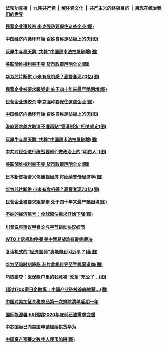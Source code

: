 ####  [法轮功真相](../../../../basic/blob/master/README.md?t=09171931) &nbsp;|&nbsp; [九评共产党](../../../../9ping.md/blob/master/README.md?t=09171931) &nbsp;|&nbsp; [解体党文化](../../../../jtdwh.md/blob/master/README.md?t=09171931)  &nbsp;|&nbsp; [共产主义的终极目的](../../../../gczydzjmd.md/blob/master/README.md?t=09171931) &nbsp;|&nbsp; [魔鬼在统治我们的世界](../../../../mgztzwmdsj.md/blob/master/README.md?t=09171931) 

#### [民营企业遭绞杀 李克强称要保住这些企业(图)](../pages/p5/946354.md?t=09171931) 

#### [中国经济内循环开始 百姓自称是砧板上的肉(图)](../pages/p5/946355.md?t=09171931) 

#### [灰犀牛与黑天鹅“共舞”中国房市法拍屋剧增(图)](../pages/p5/946379.md?t=09171931) 

#### [美联储维持利率不变 货币政策声明全文(图)](../pages/p5/946364.md?t=09171931) 

#### [华为芯片断供 小米有危机感？高管套现70亿(图)](../pages/p5/946345.md?t=09171931) 

#### [民营企业被要求跟党走 处于四十年来最严酷困境(图)](../pages/p5/946334.md?t=09171931) 

#### [民营企业遭绞杀 李克强称要保住这些企业(图)](../pages/p5/946354.md?t=09171931) 

#### [中国经济内循环开始 百姓自称是砧板上的肉(图)](../pages/p5/946355.md?t=09171931) 

#### [港府要求美方取消不准再贴“香港制造”相关规定(图)](../pages/p5/946384.md?t=09171931) 

#### [灰犀牛与黑天鹅“共舞”中国房市法拍屋剧增(图)](../pages/p5/946379.md?t=09171931) 

#### [中共对民企进行统战要他们做政治上的“明白人”(图)](../pages/p5/946375.md?t=09171931) 

#### [美联储维持利率不变 货币政策声明全文(图)](../pages/p5/946364.md?t=09171931) 

#### [日本新首相菅义伟重视经济 将延续安倍经济学(图)](../pages/p5/946363.md?t=09171931) 

#### [华为芯片断供 小米有危机感？高管套现70亿(图)](../pages/p5/946345.md?t=09171931) 

#### [民营企业被要求跟党走 处于四十年来最严酷困境(图)](../pages/p5/946334.md?t=09171931) 

#### [不妙的经济信号：全球原油需求开始下降(图)](../pages/p5/946330.md?t=09171931) 

#### [川普说将审议甲骨文与字节跳动协议细节](../pages/p5/946327.md?t=09171931) 

#### [WTO上诉机构停摆 美中贸易战难有最终裁决](../pages/p5/946321.md?t=09171931) 

#### [复读机式的“经济国师”真能帮到习近平？(组图)](../pages/p5/946227.md?t=09171931) 

#### [华为至暗时刻降临 芯片危机传导至手机渠道商(图)](../pages/p5/946255.md?t=09171931) 

#### [巧取豪夺：医保账户里的钱竟被“改革”充公了…(图)](../pages/p5/946279.md?t=09171931) 

#### [超过1700家日企撤离：中国产业链被釜底抽薪…(图)](../pages/p5/946272.md?t=09171931) 

#### [中国对美加征关税商品第一次排除清单延期一年](../pages/p5/946254.md?t=09171931) 

#### [国际能源署IEA预期2020年底前石油需求变缓](../pages/p5/946253.md?t=09171931) 

#### [中芯国际已向美国申请继续供货华为](../pages/p5/946212.md?t=09171931) 

#### [中国资产预警之数字人民币陷阱(图)](../pages/p5/946208.md?t=09171931) 

